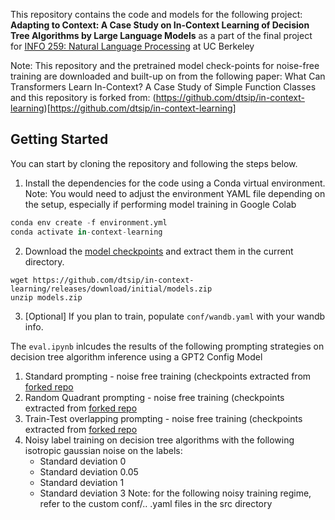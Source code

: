 This repository contains the code and models for the following project: <br>
**Adapting to Context: A Case Study on In-Context Learning of Decision Tree Algorithms by Large Language Models** as a part of the final project for [INFO 259: Natural Language Processing](https://ucbnlp24.github.io/webpage/) at UC Berkeley 

Note: This repository and the pretrained model check-points for noise-free training are downloaded and built-up on from the following paper: What Can Transformers Learn In-Context? A Case Study of Simple Function Classes and this repository is forked from: (https://github.com/dtsip/in-context-learning)[https://github.com/dtsip/in-context-learning]


## Getting Started 
You can start by cloning the repository and following the steps below. 

1. Install the dependencies for the code using a Conda virtual environment. Note: You would need to adjust the environment YAML file depending on the setup, especially if performing model training in Google Colab

```python
conda env create -f environment.yml
conda activate in-context-learning
```

2. Download the [model checkpoints](https://drive.google.com/drive/folders/1bbA8X_SePC74Nuxu3aDmHwp7coyoo4nn?usp=sharing) and extract them in the current directory.

```
wget https://github.com/dtsip/in-context-learning/releases/download/initial/models.zip
unzip models.zip
```

3. [Optional] If you plan to train, populate ```conf/wandb.yaml``` with your wandb info.

The ```eval.ipynb``` inlcudes the results of the following prompting strategies on decision tree algorithm inference using a GPT2 Config Model
1. Standard prompting - noise free training (checkpoints extracted from [forked repo](https://github.com/dtsip/in-context-learning)
2. Random Quadrant prompting - noise free training (checkpoints extracted from [forked repo](https://github.com/dtsip/in-context-learning)
3. Train-Test overlapping prompting - noise free training (checkpoints extracted from [forked repo](https://github.com/dtsip/in-context-learning)
4. Noisy label training on decision tree algorithms with the following isotropic gaussian noise on the labels:
    - Standard deviation 0
    - Standard deviation 0.05
    - Standard deviation 1
    - Standard deviation 3
  Note: for the following noisy training regime, refer to the custom conf/.. .yaml files in the src directory

